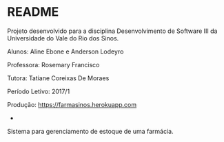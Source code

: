 # README

Projeto desenvolvido para a disciplina Desenvolvimento de Software III da Universidade do Vale do Rio dos Sinos.

Alunos: Aline Ebone e Anderson Lodeyro

Professora: Rosemary Francisco
 
Tutora: Tatiane Coreixas De Moraes

Período Letivo: 2017/1

Produção: https://farmasinos.herokuapp.com

-

Sistema para gerenciamento de estoque de uma farmácia.